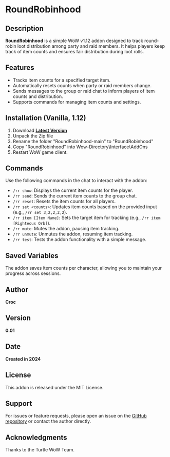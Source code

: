 # RoundRobinhood

## Description
**RoundRobinhood** is a simple WoW v1.12 addon designed to track round-robin loot distribution among party and raid members. It helps players keep track of item counts and ensures fair distribution during loot rolls.

## Features
- Tracks item counts for a specified target item.
- Automatically resets counts when party or raid members change.
- Sends messages to the group or raid chat to inform players of item counts and distribution.
- Supports commands for managing item counts and settings.

## Installation (Vanilla, 1.12)
1. Download **[Latest Version](https://github.com/ZenSociety/RoundRobinhood/archive/master.zip)**
2. Unpack the Zip file
3. Rename the folder "RoundRobinhood-main" to "RoundRobinhood"
4. Copy "RoundRobinhood" into Wow-Directory\Interface\AddOns
5. Restart WoW game client.

## Commands
Use the following commands in the chat to interact with the addon:

- `/rr show`: Displays the current item counts for the player.
- `/rr send`: Sends the current item counts to the group chat.
- `/rr reset`: Resets the item counts for all players.
- `/rr set <counts>`: Updates item counts based on the provided input (e.g., `/rr set 3,2,2,2,2`).
- `/rr item [Item Name]`: Sets the target item for tracking (e.g., `/rr item [Righteous Orb]`).
- `/rr mute`: Mutes the addon, pausing item tracking.
- `/rr unmute`: Unmutes the addon, resuming item tracking.
- `/rr test`: Tests the addon functionality with a simple message.

## Saved Variables
The addon saves item counts per character, allowing you to maintain your progress across sessions.

## Author
**Croc**

## Version
**0.01**

## Date
**Created in 2024**

## License
This addon is released under the MIT License.

## Support
For issues or feature requests, please open an issue on the [GitHub repository](https://github.com/ZenSociety/RoundRobinhood/issues) or contact the author directly.

## Acknowledgments
Thanks to the Turtle WoW Team.
